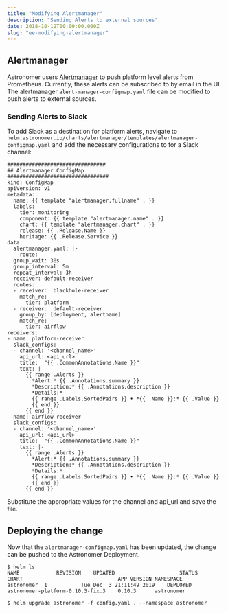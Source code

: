 ```yaml
---
title: "Modifying Alertmanager"
description: "Sending Alerts to external sources"
date: 2018-10-12T00:00:00.000Z
slug: "ee-modifying-alertmanager"
---
```


## Alertmanager

Astronomer users [Alertmanager](https://prometheus.io/docs/alerting/alertmanager/) to push platform level alerts from Prometheus. Currently, these alerts can be subscribed to by email in the UI. The alertmanager `alert-manager-configmap.yaml` file can be modified to push alerts to external sources.


### Sending Alerts to Slack
To add Slack as a destination for platform alerts, navigate to `helm.astronomer.io/charts/alertmanager/templates/alertmanager-configmap.yaml` and add the necessary configurations to for a Slack channel:

```
################################
## Alertmanager ConfigMap
#################################
kind: ConfigMap
apiVersion: v1
metadata:
  name: {{ template "alertmanager.fullname" . }}
  labels:
    tier: monitoring
    component: {{ template "alertmanager.name" . }}
    chart: {{ template "alertmanager.chart" . }}
    release: {{ .Release.Name }}
    heritage: {{ .Release.Service }}
data:
  alertmanager.yaml: |-
    route:
  group_wait: 30s
  group_interval: 5m
  repeat_interval: 3h
  receiver: default-receiver
  routes:
  - receiver:  blackhole-receiver
    match_re:
      tier: platform
  - receiver:  default-receiver
    group_by: [deployment, alertname]
    match_re:
      tier: airflow
receivers:
- name: platform-receiver
  slack_configs:
  - channel: '<channel_name>'
    api_url: <api_url>
    title:  "{{ .CommonAnnotations.Name }}"
    text: |-
      {{ range .Alerts }}
        *Alert:* {{ .Annotations.summary }}
        *Description:* {{ .Annotations.description }}
        *Details:*
        {{ range .Labels.SortedPairs }} • *{{ .Name }}:* {{ .Value }}
        {{ end }}
      {{ end }}
- name: airflow-receiver
  slack_configs:
  - channel: '<channel_name>'
    api_url: <api_url>
    title:  "{{ .CommonAnnotations.Name }}"
    text: |-
      {{ range .Alerts }}
        *Alert:* {{ .Annotations.summary }}
        *Description:* {{ .Annotations.description }}
        *Details:*
        {{ range .Labels.SortedPairs }} • *{{ .Name }}:* {{ .Value }}
        {{ end }}
      {{ end }}
```

Substitute the appropriate values for the channel and api_url and save the file.


## Deploying the change

Now that the `alertmanager-configmap.yaml` has been updated, the change can be pushed to the Astronomer Deployment.

```
$ helm ls
NAME         	REVISION	UPDATED                 	STATUS  	CHART                           	APP VERSION	NAMESPACE 
astronomer 	1       	Tue Dec  3 21:11:49 2019	DEPLOYED	astronomer-platform-0.10.3-fix.3	0.10.3     	astronomer

$ helm upgrade astronomer -f config.yaml . --namespace astronomer
```

